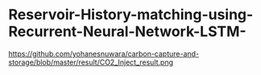 # Reservoir-History-matching-using-Recurrent-Neural-Network-LSTM-
https://github.com/yohanesnuwara/carbon-capture-and-storage/blob/master/result/CO2_Inject_result.png
